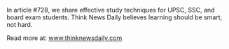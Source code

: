 In article #728, we share effective study techniques for UPSC, SSC, and board exam students. Think News Daily believes learning should be smart, not hard.

Read more at: www.thinknewsdaily.com